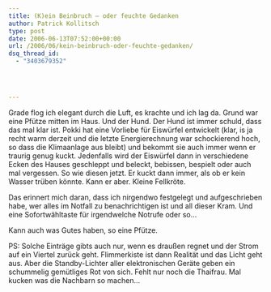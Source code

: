 ```yaml
---
title: (K)ein Beinbruch – oder feuchte Gedanken
author: Patrick Kollitsch
type: post
date: 2006-06-13T07:52:00+00:00
url: /2006/06/kein-beinbruch-oder-feuchte-gedanken/
dsq_thread_id:
  - "3403679352"




---
```

Grade flog ich elegant durch die Luft, es krachte und ich lag da. Grund war eine Pf&uuml;tze mitten im Haus. Und der Hund. Der Hund ist immer schuld, dass das mal klar ist. Pokki hat eine Vorliebe f&uuml;r Eisw&uuml;rfel entwickelt (klar, is ja recht warm derzeit und die letzte Energierechnung war schockierend hoch, so dass die Klimaanlage aus bleibt) und bekommt sie auch immer wenn er traurig genug kuckt. Jedenfalls wird der Eisw&uuml;rfel dann in verschiedene Ecken des Hauses geschleppt und beleckt, bebissen, bespielt oder auch mal vergessen. So wie diesen jetzt. Er kuckt dann immer, als ob er kein Wasser tr&uuml;ben k&ouml;nnte. Kann er aber. Kleine Fellkr&ouml;te.

Das erinnert mich daran, dass ich nirgendwo festgelegt und aufgeschrieben habe, wer alles im Notfall zu benachrichtigen ist und all dieser Kram. Und eine Sofortw&auml;hltaste f&uuml;r irgendwelche Notrufe oder so&#8230; 

Kann auch was Gutes haben, so eine Pf&uuml;tze.

PS: Solche Eintr&auml;ge gibts auch nur, wenn es drau&szlig;en regnet und der Strom auf ein Viertel zur&uuml;ck geht. Flimmerkiste ist dann Realit&auml;t und das Licht geht aus. Aber die Standby-Lichter aller elektronischen Ger&auml;te geben ein schummelig gem&uuml;tliges Rot von sich. Fehlt nur noch die Thaifrau. Mal kucken was die Nachbarn so machen&#8230;